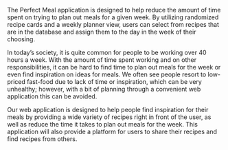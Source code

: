 
The Perfect Meal application is designed to help reduce the amount of time spent on trying to plan out meals for a given week. By utilizing randomized recipe cards and a weekly planner view, users can select from recipes that are in the database and assign them to the day in the week of their choosing.

In today’s society, it is quite common for people to be working over 40 hours a week. With the amount of time spent working and on other responsibilities, it can be hard to find time to plan out meals for the week or even find inspiration on ideas for meals. We often see people resort to low-priced fast-food due to lack of time or inspiration, which can be very unhealthy; however, with a bit of planning through a convenient web application this can be avoided.

Our web application is designed to help people find inspiration for their meals by providing a wide variety of recipes right in front of the user, as well as reduce the time it takes to plan out meals for the week. This application will also provide a platform for users to share their recipes and find recipes from others.
